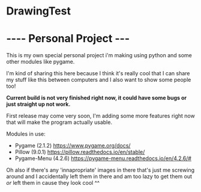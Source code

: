 # DrawingTest

# ---- Personal Project --- #
This is my own special personal project i'm making using python and some other modules like pygame.

I'm kind of sharing this here because I think it's really cool that I can share my stuff like this between computers and I also want to show some people too!

**Current build is not very finished right now, it could have some bugs or just straight up not work.**

First release may come very soon, I'm adding some more features right now that will make the program actually usable.

Modules in use:
- Pygame (2.1.2) https://www.pygame.org/docs/
- Pillow (9.0.1) https://pillow.readthedocs.io/en/stable/
- Pygame-Menu (4.2.6) https://pygame-menu.readthedocs.io/en/4.2.6/#

Oh also if there's any 'innapropriate' images in there that's just me screwing around and I accidentally left them in there and am too lazy to get them out *or* left them in cause they look cool ^^

